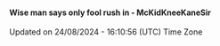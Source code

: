 #### Wise man says only fool rush in - McKidKneeKaneSir
Updated on 24/08/2024 - 16:10:56 (UTC) Time Zone

